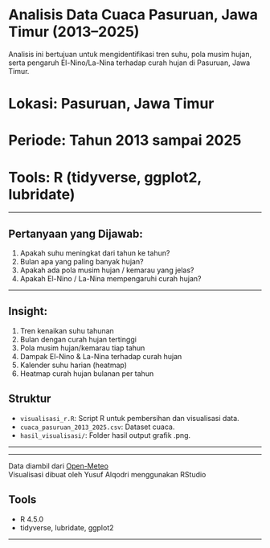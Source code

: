 # Analisis Data Cuaca Pasuruan, Jawa Timur (2013–2025)
Analisis ini bertujuan untuk mengidentifikasi tren suhu, pola musim hujan, serta pengaruh El-Nino/La-Nina terhadap curah hujan di Pasuruan, Jawa Timur.

# Lokasi: Pasuruan, Jawa Timur  
# Periode: Tahun 2013 sampai 2025  
# Tools: R (tidyverse, ggplot2, lubridate)

---

## Pertanyaan yang Dijawab:
1. Apakah suhu meningkat dari tahun ke tahun?
2. Bulan apa yang paling banyak hujan?
3. Apakah ada pola musim hujan / kemarau yang jelas?
4. Apakah El-Nino / La-Nina mempengaruhi curah hujan?

---

## Insight:
1. Tren kenaikan suhu tahunan
2. Bulan dengan curah hujan tertinggi
3. Pola musim hujan/kemarau tiap tahun
4. Dampak El-Nino & La-Nina terhadap curah hujan
5. Kalender suhu harian (heatmap)
6. Heatmap curah hujan bulanan per tahun

## Struktur
- `visualisasi_r.R`: Script R untuk pembersihan dan visualisasi data.
- `cuaca_pasuruan_2013_2025.csv`: Dataset cuaca.
- `hasil_visualisasi/`: Folder hasil output grafik .png.
---


---

Data diambil dari [Open-Meteo](https://open-meteo.com/)  
Visualisasi dibuat oleh Yusuf Alqodri menggunakan RStudio
## Tools
- R 4.5.0
- tidyverse, lubridate, ggplot2
---
